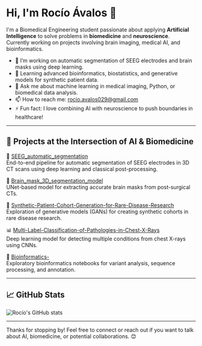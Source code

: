 # Hi, I'm Rocío Ávalos 👋

I'm a Biomedical Engineering student passionate about applying **Artificial Intelligence** to solve problems in **biomedicine** and **neuroscience**.  
Currently working on projects involving brain imaging, medical AI, and bioinformatics.

- 🔭 I’m working on automatic segmentation of SEEG electrodes and brain masks using deep learning.  
- 🌱 Learning advanced bioinformatics, biostatistics, and generative models for synthetic patient data.  
- 💬 Ask me about machine learning in medical imaging, Python, or biomedical data analysis.  
- 📫 How to reach me: [rocio.avalos029@gmail.com](mailto:rociavl@gmail.com)  
- ⚡ Fun fact: I love combining AI with neuroscience to push boundaries in healthcare!

---

## 🧠 Projects at the Intersection of AI & Biomedicine

🔬 [SEEG_automatic_segmentation](https://github.com/rociavl/SEEG_automatic_segmentation)  
End-to-end pipeline for automatic segmentation of SEEG electrodes in 3D CT scans using deep learning and classical post-processing.

🧠 [Brain_mask_3D_segmentation_model](https://github.com/rociavl/Brain_mask_3D_segmentation_model)  
UNet-based model for extracting accurate brain masks from post-surgical CTs.

🧬 [Synthetic-Patient-Cohort-Generation-for-Rare-Disease-Research](https://github.com/rociavl/Synthetic-Patient-Cohort-Generation-for-Rare-Disease-Research)  
Exploration of generative models (GANs) for creating synthetic cohorts in rare disease research.

📊 [Multi-Label-Classification-of-Pathologies-in-Chest-X-Rays](https://github.com/rociavl/Multi-Label-Classification-of-Pathologies-in-Chest-X-Rays)  
Deep learning model for detecting multiple conditions from chest X-rays using CNNs.

🧪 [Bioinformatics-](https://github.com/rociavl/Bioinformatics-)  
Exploratory bioinformatics notebooks for variant analysis, sequence processing, and annotation.

---

## 📈 GitHub Stats

![Rocío's GitHub stats](https://github-readme-stats.vercel.app/api?username=rociavl&show_icons=true&theme=radical)

---

Thanks for stopping by! Feel free to connect or reach out if you want to talk about AI, biomedicine, or potential collaborations. 😊
